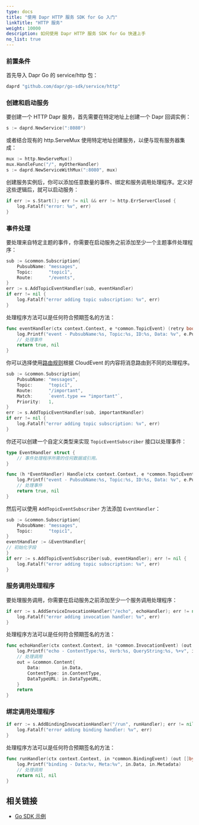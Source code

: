 ```yaml
---
type: docs
title: "使用 Dapr HTTP 服务 SDK for Go 入门"
linkTitle: "HTTP 服务"
weight: 10000
description: 如何使用 Dapr HTTP 服务 SDK for Go 快速上手
no_list: true
---
```


### 前置条件
首先导入 Dapr Go 的 service/http 包：

```go
daprd "github.com/dapr/go-sdk/service/http"
```

### 创建和启动服务
要创建一个 HTTP Dapr 服务，首先需要在特定地址上创建一个 Dapr 回调实例：

```go
s := daprd.NewService(":8080")
```

或者结合现有的 http.ServeMux 使用特定地址创建服务，以便与现有服务器集成：

```go
mux := http.NewServeMux()
mux.HandleFunc("/", myOtherHandler)
s := daprd.NewServiceWithMux(":8080", mux)
```

创建服务实例后，你可以添加任意数量的事件、绑定和服务调用处理程序。定义好这些逻辑后，就可以启动服务：

```go
if err := s.Start(); err != nil && err != http.ErrServerClosed {
	log.Fatalf("error: %v", err)
}
```

### 事件处理
要处理来自特定主题的事件，你需要在启动服务之前添加至少一个主题事件处理程序：

```go
sub := &common.Subscription{
	PubsubName: "messages",
	Topic:      "topic1",
	Route:      "/events",
}
err := s.AddTopicEventHandler(sub, eventHandler)
if err != nil {
	log.Fatalf("error adding topic subscription: %v", err)
}
```

处理程序方法可以是任何符合预期签名的方法：

```go
func eventHandler(ctx context.Context, e *common.TopicEvent) (retry bool, err error) {
	log.Printf("event - PubsubName:%s, Topic:%s, ID:%s, Data: %v", e.PubsubName, e.Topic, e.ID, e.Data)
	// 处理事件
	return true, nil
}
```

你可以选择使用[路由规则](https://docs.dapr.io/developing-applications/building-blocks/pubsub/howto-route-messages/)根据 CloudEvent 的内容将消息路由到不同的处理程序。

```go
sub := &common.Subscription{
	PubsubName: "messages",
	Topic:      "topic1",
	Route:      "/important",
	Match:      `event.type == "important"`,
	Priority:   1,
}
err := s.AddTopicEventHandler(sub, importantHandler)
if err != nil {
	log.Fatalf("error adding topic subscription: %v", err)
}
```

你还可以创建一个自定义类型来实现 `TopicEventSubscriber` 接口以处理事件：

```go
type EventHandler struct {
	// 事件处理程序所需的任何数据或引用。
}

func (h *EventHandler) Handle(ctx context.Context, e *common.TopicEvent) (retry bool, err error) {
    log.Printf("event - PubsubName:%s, Topic:%s, ID:%s, Data: %v", e.PubsubName, e.Topic, e.ID, e.Data)
    // 处理事件
    return true, nil
}
```

然后可以使用 `AddTopicEventSubscriber` 方法添加 `EventHandler`：

```go
sub := &common.Subscription{
    PubsubName: "messages",
    Topic:      "topic1",
}
eventHandler := &EventHandler{
// 初始化字段
}
if err := s.AddTopicEventSubscriber(sub, eventHandler); err != nil {
    log.Fatalf("error adding topic subscription: %v", err)
}
```

### 服务调用处理程序
要处理服务调用，你需要在启动服务之前添加至少一个服务调用处理程序：

```go
if err := s.AddServiceInvocationHandler("/echo", echoHandler); err != nil {
	log.Fatalf("error adding invocation handler: %v", err)
}
```

处理程序方法可以是任何符合预期签名的方法：

```go
func echoHandler(ctx context.Context, in *common.InvocationEvent) (out *common.Content, err error) {
	log.Printf("echo - ContentType:%s, Verb:%s, QueryString:%s, %+v", in.ContentType, in.Verb, in.QueryString, string(in.Data))
	// 处理调用
	out = &common.Content{
		Data:        in.Data,
		ContentType: in.ContentType,
		DataTypeURL: in.DataTypeURL,
	}
	return
}
```

### 绑定调用处理程序

```go
if err := s.AddBindingInvocationHandler("/run", runHandler); err != nil {
	log.Fatalf("error adding binding handler: %v", err)
}
```

处理程序方法可以是任何符合预期签名的方法：

```go
func runHandler(ctx context.Context, in *common.BindingEvent) (out []byte, err error) {
	log.Printf("binding - Data:%v, Meta:%v", in.Data, in.Metadata)
	// 处理调用
	return nil, nil
}
```

## 相关链接
- [Go SDK 示例](https://github.com/dapr/go-sdk/tree/main/examples)